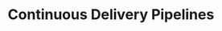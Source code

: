---
title: Continuous Delivery Pipelines
excerpt: ''
deprecated: false
hidden: true
metadata:
  title: ''
  description: ''
  robots: index
next:
  description: ''
---